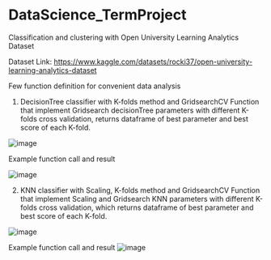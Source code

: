 # DataScience_TermProject
 
Classification and clustering with Open University Learning Analytics Dataset

Dataset Link: 
https://www.kaggle.com/datasets/rocki37/open-university-learning-analytics-dataset



Few function definition for convenient data analysis

1. DecisionTree classifier with K-folds method and GridsearchCV 
Function that implement Gridsearch decisionTree parameters with different K-folds cross validation, returns dataframe of best parameter and best score of each K-fold.

![image](https://user-images.githubusercontent.com/87708360/171149566-a75054d1-159f-40f6-a354-f59af2877b82.png)

Example function call and result

![image](https://user-images.githubusercontent.com/87708360/171149915-f3761acc-0147-40a3-8a7b-5de827d11b4a.png)


2.  KNN classifier with Scaling, K-folds method and GridsearchCV 
Function that implement Scaling and Gridsearch KNN parameters with different K-folds cross validation, which returns dataframe of best parameter and best score of each K-fold.

![image](https://user-images.githubusercontent.com/87708360/171150195-4187443f-4ae2-4412-8384-3766e53bd176.png)

Example function call and result
![image](https://user-images.githubusercontent.com/87708360/171150247-44cc61d0-1b48-476d-8a7c-ad64423fbbf2.png)
